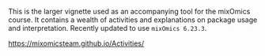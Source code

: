 This is the larger vignette used as an accompanying tool for the mixOmics course. It contains a wealth of activities and explanations on package usage and interpretation. Recently updated to use `mixOmics 6.23.3`. 

https://mixomicsteam.github.io/Activities/
